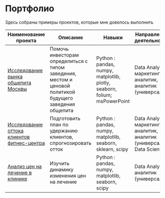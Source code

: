 # Портфолио

Здесь собраны примеры проектов, которые мне довелось выполнить

| Наименование проекта                | Описание                                                             | Навыки                                                | Направление деятельности                            |
| ------------------------------------------------------------ | ---------------------------------------------------------------------- | ------------------------------------------------------------ | ---------------------------------- |
| [Исследование рынка общепита Москвы](https://github.com/Radikdpm55/Projects/tree/main/Catering%20Market) | Помочь инвесторам определиться с типом заведения, местом и ценовой политикой будущего заведения общепита | Python : pandas, numpy, matplotlib, plotly, seaborn, folium; msPowerPoint       | Data Analyst, маркетинг-аналитик, аналитик (универсал) |
| [Исследование оттока клиентов фитнес-центра](https://github.com/Radikdpm55/Projects/tree/main/Churn%20Analisys%20(ML)) | Подготовить план по удержанию клиентов, спрогнозировать отток | Python : pandas, numpy, matplotlib, seaborn, sklearn, scipy       | Data Analyst, маркетинг-аналитик, аналитик (универсал), Data Scientist |
| [Анализ цен на лечение в клинике](https://github.com/Radikdpm55/Projects/tree/main/Price%20of%20treatment) | Изучить динамику изменения цен на лечение | Python : pandas, numpy, matplotlib, seaborn, scipy       | Data Analyst,  аналитик (универсал) |

